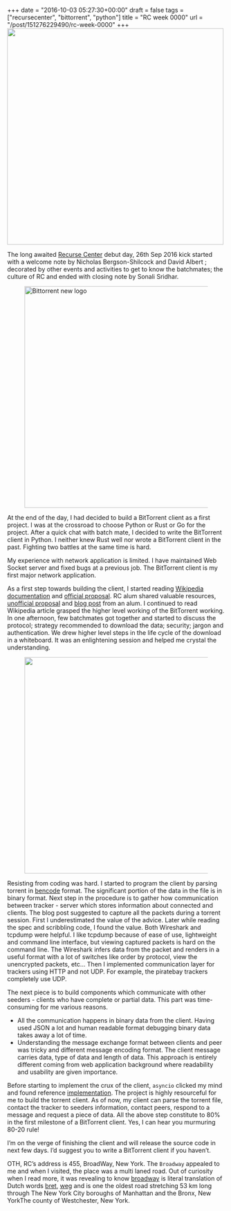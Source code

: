 
+++
date = "2016-10-03 05:27:30+00:00"
draft = false
tags = ["recursecenter", "bittorrent", "python"]
title = "RC week 0000"
url = "/post/151276229490/rc-week-0000"
+++
<img height="500" src="https://lh3.googleusercontent.com/zGakGJDUqDyLltKki0mYpbTrHQXd8v4SQOdYOjzttNaiTf5eFXUlZPJUhA_c96Bfbx7cm5Kp6p-NVWL0SVD4TVazdIFyJgWaTmxMBwTZdxh4TduWNQF7BJlW8lUzCA8dZYeCzFOo7AXuq6LzgKKDpi1w38JYo8S5Oj1S-d1Z9xjND6POOJJfU4adAnppFPrMBQL5yJICjge_mR5HQvPmSPzweEoIfz45Bts3by5BVcsdJoEVXTqPLWHf3jSTvUGy5TDqKevYljh2EGvJL5p1tXOy2E-3zsvpYemmIWvgfQ4wfJ0O3q5NU-S9IyGniugWXZ49NfQg3igBKWUCLLW_4Uf1OKP2hLAq6AkpUrV_4CucX95aDVEm-7Dub36SeoQs4-v8NnPPx_2hdTRAncNJi7SkxjsdQZHz6-0fpB1SGIYCpL3aRusWMZx3PYK9LAMcbGZU_DGjVGcW5QKBr01EY_FgXiRjB7aXIuEW-LlxCdcnuh20gCXVzA7ZrBghuAyl-nZAmn3v_Fed1JRwEUVNO8fam2FzeKqMT5dEPARk518HvTn-YiAMZv0qKj3eeh4FrF_kiFugZgIMW1DskJvn1xF584pDDCuTCdiHTV_s6M5y-8eh=s800" width="500"/>

The long awaited <a href="https://recurse.com" target="_blank">Recurse Center</a> debut day, 26th Sep 2016 kick started with a welcome note by Nicholas Bergson-Shilcock and David Albert ; decorated by other events and activities to get to know the batchmates; the culture of RC and ended with closing note by Sonali Sridhar.

<a href="https://commons.wikimedia.org/wiki/File%3ABittorrent_new_logo.svg" target="_blank" title="By BitTorrent, Inc. ([1]) [Public domain], via Wikimedia Commons"></a>

<figure class="tmblr-full" data-orig-height="147" data-orig-src="https://upload.wikimedia.org/wikipedia/commons/thumb/7/70/Bittorrent_new_logo.svg/512px-Bittorrent_new_logo.svg.png" data-orig-width="512"><img alt="Bittorrent new logo" data-orig-height="147" data-orig-src="https://upload.wikimedia.org/wikipedia/commons/thumb/7/70/Bittorrent_new_logo.svg/512px-Bittorrent_new_logo.svg.png" data-orig-width="512" src="https://66.media.tumblr.com/7d9b4ba6cb8fcdfbfada9339208e6201/tumblr_inline_pk0028lKwW1qc390z_540.png" width="512"/></figure>

At the end of the day, I had decided to build a BitTorrent client as a first project. I was at the crossroad to choose Python or Rust or Go for the project. After a quick chat with batch mate, I decided to write the BitTorrent client in Python. I neither knew Rust well nor wrote a BitTorrent client in the past. Fighting two battles at the same time is hard.

My experience with network application is limited. I have maintained Web Socket server and fixed bugs at a previous job. The BitTorrent client is my first major network application.

As a first step towards building the client, I started reading <a href="https://www.wikiwand.com/en/BitTorrent" target="_blank">Wikipedia documentation</a> and <a href="http://www.bittorrent.org/beps/bep_0003.html" target="_blank">official proposal</a>. RC alum shared valuable resources, <a href="http://wiki.theory.org/BitTorrentSpecification" target="_blank">unofficial proposal</a> and <a href="http://www.kristenwidman.com/blog/33/how-to-write-a-bittorrent-client-part-1/" target="_blank">blog post</a> from an alum. I continued to read Wikipedia article grasped the higher level working of the BitTorrent working. In one afternoon, few batchmates got together and started to discuss the protocol; strategy recommended to download the data; security; jargon and authentication. We drew higher level steps in the life cycle of the download in a whiteboard. It was an enlightening session and helped me crystal the understanding.

<figure class="tmblr-full" data-orig-height="532" data-orig-src="https://lh3.googleusercontent.com/n2mB_QW2rQkxYvKt_My1RPTNtzAmnzTl5hggvKqnG5iLD8qRDereNyPUFKAGGRLALTSrIy2MXmod=w1265-h532-no" data-orig-width="1265"><img data-orig-height="532" data-orig-src="https://lh3.googleusercontent.com/n2mB_QW2rQkxYvKt_My1RPTNtzAmnzTl5hggvKqnG5iLD8qRDereNyPUFKAGGRLALTSrIy2MXmod=w1265-h532-no" data-orig-width="1265" src="https://66.media.tumblr.com/e6d168a9b8b32efbc6324e5b8d47a269/tumblr_inline_pk0029wiWn1qc390z_540.png" width="500"/></figure>

Resisting from coding was hard. I started to program the client by parsing torrent in <a href="https://www.wikiwand.com/en/Bencode" target="_blank">bencode</a> format. The significant portion of the data in the file is in binary format. Next step in the procedure is to gather how communication between tracker - server which stores information about connected and clients. The blog post suggested to capture all the packets during a torrent session. First I underestimated the value of the advice. Later while reading the spec and scribbling code, I found the value. Both Wireshark and tcpdump were helpful. I like tcpdump because of ease of use, lightweight and command line interface, but viewing captured packets is hard on the command line. The Wireshark infers data from the packet and renders in a useful format with a lot of switches like order by protocol, view the unencrypted packets, etc… Then I implemented communication layer for trackers using HTTP and not UDP. For example, the piratebay trackers completely use UDP.

The next piece is to build components which communicate with other seeders - clients who have complete or partial data. This part was time-consuming for me various reasons.

*   All the communication happens in binary data from the client. Having used JSON a lot and human readable format debugging binary data takes away a lot of time.
*   Understanding the message exchange format between clients and peer was tricky and different message encoding format. The client message carries data, type of data and length of data. This approach is entirely different coming from web application background where readability and usability are given importance.

Before starting to implement the crux of the client, `` asyncio `` clicked my mind and found reference <a href="https://github.com/eliasson/pieces" target="_blank">implementation</a>. The project is highly resourceful for me to build the torrent client. As of now, my client can parse the torrent file, contact the tracker to seeders information, contact peers, respond to a message and request a piece of data. All the above step constitute to 80% in the first milestone of a BitTorrent client. Yes, I can hear you murmuring 80-20 rule!

I’m on the verge of finishing the client and will release the source code in next few days. I’d suggest you to write a BitTorrent client if you haven’t.

OTH, RC’s address is 455, BroadWay, New York. The `` Broadway `` appealed to me and when I visited, the place was a multi laned road. Out of curiosity when I read more, it was revealing to know <a href="https://www.wikiwand.com/en/Broadway_(Manhattan)" target="_blank">broadway</a> is literal translation of Dutch words <a href="https://en.wiktionary.org/wiki/breed#Dutch" target="_blank">bret</a>, <a href="https://en.wiktionary.org/wiki/weg#Dutch" target="_blank">weg</a> and is one the oldest road stretching 53 km long through The New York City boroughs of Manhattan and the Bronx, New YorkThe county of Westchester, New York.
